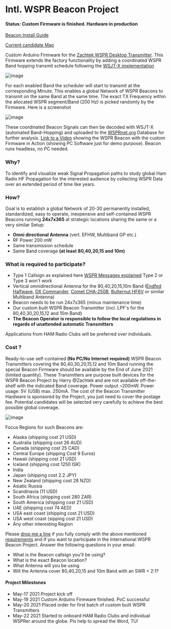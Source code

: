 # Intl. WSPR Beacon Project

#### Status: Custom Firmware is finished. Hardware in production
[Beacon Install Guide](https://docs.google.com/document/d/1nfN_jRqq9-nsfkYHM_3KrRoq1a5RWeYCly9_mQI3QVw/edit?usp=sharing)

[Current candidate Map](https://www.google.com/maps/d/u/1/edit?mid=14X0GJ4vSQ7D8piZfuHDs902Y9tINuPqB&usp=sharing)

Custom Arduino Firmware for the [Zachtek WSPR Desktop Transmitter](https://www.zachtek.com/1012).
This Firmware extends the factory functionality by adding a coordinated WSPR Band hopping transmit schedule following the [WSJT-X implementation](https://www.physics.princeton.edu/pulsar/K1JT/wsjtx-doc/wsjtx-main-2.3.0.html#_band_hopping)

![image](https://user-images.githubusercontent.com/75934980/118491568-6cabce00-b71f-11eb-9634-eb7d8e3a8a85.png)

For each enabled Band the scheduler will start to transmit at the corresponding Minute. This enables a global Network of WSPR Beacons to transmit on the same Band at the same time. The exact TX Frequency within the allocated WSPR segment/Band (200 Hz) is picked randomly by the Firmware. Here is a screenshot

![image](https://user-images.githubusercontent.com/75934980/118852891-7bd37d00-b8d3-11eb-9f1d-f38a72d42085.png)


These coordinated Beacon Signals can then be decoded with WSJT-X (automated Band-Hopping) and uploaded to the [WSPRnet.org](https://wsprnet.org/drupal/) Database for further analysis.
 [Link to a Video](https://www.youtube.com/watch?v=vloVXac17Ss) showing the WSPR Beacon with the custom Firmware in Action (showing PC Software just  for demo purpose). Beacon runs headless, no PC needed.

### Why?

To identify and visualize weak Signal Propagation paths to study global Ham Radio HF Propagation for the interested audience by collecting WSPR Data over an extended period of time like years.

### How?

Goal is to establish a global Network of 20-30 permanently installed, standardized, easy to operate, inexpensive and self-contained WSPR Beacons running **24x7x365** at strategic locations sharing the same or a very similar Setup:

- **Omni directional Antenna** (vert. EFHW, Multiband GP etc.)
- RF Power 200 mW
- Same transmission schedule
- Same Band coverage **(at least 80,40,20,15 and 10m)**

### What is required to participate?

- Type 1 Callsign as explained here [WSPR Messages explained](https://www.dxplorer.net/wspr/msgtypes.html) Type 2 or Type 3 won't work
- Vertical omnidirectional Antenna for the 80,40,20,15,10m Band ([Endfed Halfwave](https://www.hyendcompany.nl/antenna/multiband_8040201510m/product/detail/3/HyEndFed_5_Band_Black_Clamp_MK3#prod), [DX Commander](https://www.m0mcx.co.uk/store/products/multi-band-80m-6m-hf-antenna-p-ale-compliant-antenna-survival-prep-sota-kit/), [Comet CHA-250B](https://cometantenna.com/wp-content/uploads/2013/09/CHA-250B_instructions.pdf), [Butternut HF6V](https://static.dxengineering.com/global/images/instructions/but-hf6v.pdf) or similar Multiband Antenna)
- Beacon needs to be run 24x7x365 (minus maintenance time)
- Our custom built WSPR Beacon Transmitter (incl. LPF's for the 80,40,30,20,15,12 and 10m Band)
- **The Beacon Operator is responsible to follow the local regulations in regards of unattended automatic Transmitters**

Applications from HAM Radio Clubs will be preferred over individuals.

### Cost ?

Ready-to-use self-contained **(No PC/No Internet required)** WSPR Beacon Transmitters covering the 80,40,30,20,15,12 and 10m Band running the special Beacon Firmware should be available by the End of June 2021 (limited quantity). These Transmitters are purpose built devices for the WSPR Beacon Project by Harry @Zachtek and are not available off-the-shelf with the indicated Band coverage. Power output ~200mW. Power usage: 5V (USB) max. 250mA. The cost of the Beacon Transmitter Hardware is sponsored by the Project, you just need to cover the postage fee. Potential candidates will be selected very carefully to achieve the best possible global coverage.

![image](https://user-images.githubusercontent.com/75934980/118846833-665b5480-b8cd-11eb-8c84-0a258b85ec0d.png)


Focus Regions for such Beacons are:

- Alaska (shipping cost 21 USD)
- Australia (shipping cost 26 AUD)
- Canada (shipping cost 25 CAD)
- Central Europe (shipping Cost 9 Euros)
- Hawaii (shipping cost 21 USD)
- Iceland (shipping cost 1250 ISK)
- India
- Japan (shipping cost 2.2 JPY)
- New Zealand (shipping cost 28 NZD)
- Asiatic Russia
- Scandinavia (11 USD)
- South Africa (shipping cost 280 ZAR)
- South America (shipping cost 21 USD)
- UAE (shipping cost 74 AED)
- USA east coast (shipping cost 21 USD)
- USA west coast (sipping cost 21 USD)
- Any other interesting Region

Please [drop me a line](mailto:atomic@gmx.net) if you fully comply with the above mentioned [requirements](https://github.com/HB9VQQ/WSPRBeacon/blob/main/README.md#what-is-required-to-participate) and if you want to participate in the International WSPR Beacon Project. Answer the following questions in your email:

- What is the Beacon callsign you'll be using?
- What is the exact Beacon location?
- What Antenna will you be using
- Will the Antenna cover 80,40,20,15 and 10m Band with an SWR < 2:1?

#### Project Milestones

- May-17 2021 Project kick off
- May-19 2021 Custom Arduino Firmware finished. PoC successful
- May-20 2021 Placed order for first batch of custom built WSPR Transmitters
- May-22 2021 Started to onboard HAM Radio Clubs and individual WSPRer around the globe. Pls help to spread the Word, TU!

